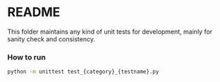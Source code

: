 # README

This folder maintains any kind of unit tests for development, mainly for sanity check and consistency.

### How to run

```bash
python -m unittest test_{category}_{testname}.py

```